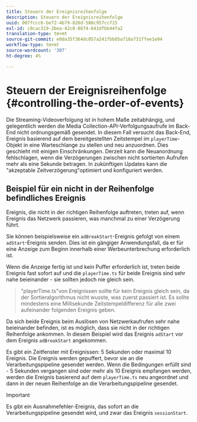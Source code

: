 ```yaml
---
title: Steuern der Ereignisreihenfolge
description: Steuern der Ereignisreihenfolge
uuid: 007fccc6-be72-4b79-826d-588c957ccf15
exl-id: c0cac319-2bea-42c8-8674-641dfbb44fa2
translation-type: tm+mt
source-git-commit: e0da35f364dc057a241fbb05a718a731ffee1e94
workflow-type: tm+mt
source-wordcount: '307'
ht-degree: 4%

---
```


# Steuern der Ereignisreihenfolge {#controlling-the-order-of-events}

Die Streaming-Videoverfolgung ist in hohem Maße zeitabhängig, und gelegentlich werden die Media Collection-API-Verfolgungsaufrufe im Back-End nicht ordnungsgemäß gesendet. In diesem Fall versucht das Back-End, Ereignis basierend auf dem bereitgestellten Zeitstempel im `playerTime`-Objekt in eine Warteschlange zu stellen und neu anzuordnen.  Dies geschieht mit einigen Einschränkungen. Derzeit kann die Neuanordnung fehlschlagen, wenn die Verzögerungen zwischen nicht sortierten Aufrufen mehr als eine Sekunde betragen. In zukünftigen Updates kann die &quot;akzeptable Zeitverzögerung&quot;optimiert und konfiguriert werden.

## Beispiel für ein nicht in der Reihenfolge befindliches Ereignis
Ereignis, die nicht in der richtigen Reihenfolge auftreten, treten auf, wenn Ereignis das Netzwerk passieren, was manchmal zu einer Verzögerung führt.

Sie können beispielsweise ein `adBreakStart`-Ereignis gefolgt von einem `adStart`-Ereignis senden. Dies ist ein gängiger Anwendungsfall, da er für eine Anzeige zum Beginn innerhalb einer Werbeunterbrechung erforderlich ist.

Wenn die Anzeige fertig ist und kein Puffer erforderlich ist, treten beide Ereignis fast sofort auf und die `playerTime.ts` für beide Ereignis sind sehr nahe beieinander - sie sollten jedoch nie gleich sein.

> &quot;playerTime.ts&quot;von Ereignissen sollte für kein Ereignis gleich sein, da der Sortieralgorithmus nicht wusste, was zuerst passiert ist. Es sollte mindestens eine Millisekunde Zeitstempeldifferenz für alle zwei aufeinander folgenden Ereignis geben.

Da sich beide Ereignis beim Auslösen von Netzwerkaufrufen sehr nahe beieinander befinden, ist es möglich, dass sie nicht in der richtigen Reihenfolge ankommen. In diesem Beispiel wird das Ereignis `adStart` vor dem Ereignis `adBreakStart` angekommen.


Es gibt ein Zeitfenster mit Ereignissen: 5 Sekunden oder maximal 10 Ereignis. Die Ereignis werden gepuffert, bevor sie an die Verarbeitungspipeline gesendet werden. Wenn die Bedingungen erfüllt sind - 5 Sekunden vergangen sind oder mehr als 10 Ereignis empfangen werden, werden die Ereignis basierend auf dem `playerTime.ts` neu angeordnet und dann in der neuen Reihenfolge an die Verarbeitungspipeline gesendet.

>[!IMPORTANT]
>
>Es gibt ein Ausnahmefehler-Ereignis, das sofort an die Verarbeitungspipeline gesendet wird, und zwar das Ereignis `sessionStart`.
